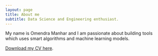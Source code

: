 ```yaml
---
layout: page
title: About me
subtitle: Data Science and Engineering enthusiast.
---
```


My name is Omendra Manhar and I am passionate about building tools which uses smart algorithms and machine learning models.

<a href="https://github.com/omendram/omendram.github.io/raw/master/docs/cv.pdf">Download my CV here</a>.
